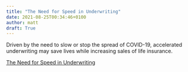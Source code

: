 ```yaml
---
title: "The Need for Speed in Underwriting"
date: 2021-08-25T00:34:46+0100
author: matt
draft: True
---
```

Driven by the need to slow or stop the spread of COVID-19, accelerated underwriting may save lives while increasing sales of life insurance.
 

[ The Need for Speed in Underwriting ]( https://www.insurancethoughtleadership.com/the-need-for-speed-in-underwriting/ )
